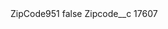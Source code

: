 <?xml version="1.0" encoding="UTF-8"?>
<CustomMetadata xmlns="http://soap.sforce.com/2006/04/metadata" xmlns:xsi="http://www.w3.org/2001/XMLSchema-instance" xmlns:xsd="http://www.w3.org/2001/XMLSchema">
    <label>ZipCode951</label>
    <protected>false</protected>
    <values>
        <field>Zipcode__c</field>
        <value xsi:type="xsd:string">17607</value>
    </values>
</CustomMetadata>
